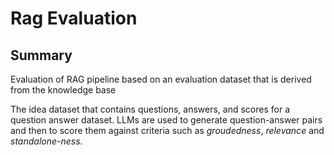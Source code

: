 # Rag Evaluation
## Summary
Evaluation of RAG pipeline based on an evaluation dataset that is derived from the knowledge base

The idea dataset that contains questions, answers, and scores for a question answer dataset.
LLMs are used to generate question-answer pairs and then to score them against criteria such as
*groudedness*, *relevance* and *standalone-ness*.
